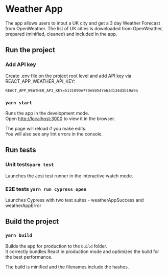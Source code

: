 # Weather App

The app allows users to input a UK city and get a 3 day Weather Forecast from OpenWeather.
The list of UK cities is downloaded from OpenWeather, prepared (minified, cleaned) and included in the app.

## Run the project

### Add API key

Create .env file on the project root level and add API key via REACT_APP_WEATHER_API_KEY:

```
REACT_APP_WEATHER_API_KEY=5131090e770e50547e63d134d3b19a9a
```

### `yarn start`

Runs the app in the development mode.<br />
Open [http://localhost:3000](http://localhost:3000) to view it in the browser.

The page will reload if you make edits.<br />
You will also see any lint errors in the console.

## Run tests

### Unit tests`yarn test`

Launches the Jest test runner in the interactive watch mode.

### E2E tests `yarn run cypress open`

Launches Cypress with two test suites - weatherAppSuccess and weatherAppError

## Build the project

### `yarn build`

Builds the app for production to the `build` folder.<br />
It correctly bundles React in production mode and optimizes the build for the best performance.

The build is minified and the filenames include the hashes.<br />
